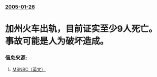 ### [2005-01-26](/news/2005/01/26/index.md)

##### 
#  加州火车出轨，目前证实至少9人死亡。事故可能是人为破坏造成。




### 信息来源:

1. [MSNBC（英文）](http://msnbc.msn.com/id/6870372/)
